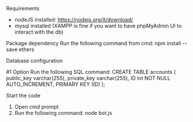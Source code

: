 Requirements
-	nodeJS installed: https://nodejs.org/it/download/
-	mysql installed (XAMPP is fine if you want to have phpMyAdmin UI to interact with the db)

Package dependency
Run the following command from cmd: npm install --save ethers

Database configuration

#1 Option
Run the following SQL command:
CREATE TABLE accounts (
public_key varchar(255),
private_key varchar(255),
ID int NOT NULL AUTO_INCREMENT,
PRIMARY KEY (ID)
);

Start the code
1.	Open cmd prompt
2.	Run the following command: node bot.js
